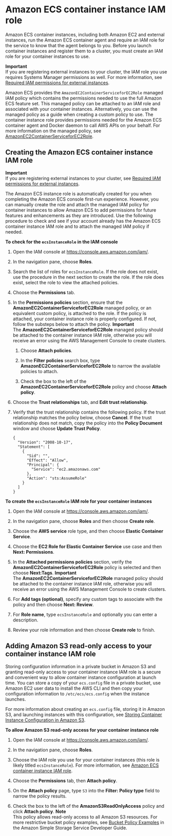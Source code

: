 # Amazon ECS container instance IAM role<a name="instance_IAM_role"></a>

Amazon ECS container instances, including both Amazon EC2 and external instances, run the Amazon ECS container agent and require an IAM role for the service to know that the agent belongs to you\. Before you launch container instances and register them to a cluster, you must create an IAM role for your container instances to use\.

**Important**  
If you are registering external instances to your cluster, the IAM role you use requires Systems Manager permissions as well\. For more information, see [Required IAM permissions for external instances](ecs-anywhere-iam.md#ecs-anywhere-iam-required)\.

Amazon ECS provides the `AmazonEC2ContainerServiceforEC2Role` managed IAM policy which contains the permissions needed to use the full Amazon ECS feature set\. This managed policy can be attached to an IAM role and associated with your container instances\. Alternatively, you can use the managed policy as a guide when creating a custom policy to use\. The container instance role provides permissions needed for the Amazon ECS container agent and Docker daemon to call AWS APIs on your behalf\. For more information on the managed policy, see [AmazonEC2ContainerServiceforEC2Role](ecs_managed_policies.md#AmazonEC2ContainerServiceforEC2Role)\.

## Creating the Amazon ECS container instance IAM role<a name="instance-iam-role-create"></a>

**Important**  
If you are registering external instances to your cluster, see [Required IAM permissions for external instances](ecs-anywhere-iam.md#ecs-anywhere-iam-required)\.

The Amazon ECS instance role is automatically created for you when completing the Amazon ECS console first\-run experience\. However, you can manually create the role and attach the managed IAM policy for container instances to allow Amazon ECS to add permissions for future features and enhancements as they are introduced\. Use the following procedure to check and see if your account already has the Amazon ECS container instance IAM role and to attach the managed IAM policy if needed\.<a name="procedure_check_instance_role"></a>

**To check for the `ecsInstanceRole` in the IAM console**

1. Open the IAM console at [https://console\.aws\.amazon\.com/iam/](https://console.aws.amazon.com/iam/)\.

1. In the navigation pane, choose **Roles**\. 

1. Search the list of roles for `ecsInstanceRole`\. If the role does not exist, use the procedure in the next section to create the role\. If the role does exist, select the role to view the attached policies\.

1. Choose the **Permissions** tab\.

1. In the **Permissions policies** section, ensure that the **AmazonEC2ContainerServiceforEC2Role** managed policy, or an equivalent custom policy, is attached to the role\. If the policy is attached, your container instance role is properly configured\. If not, follow the substeps below to attach the policy\.
**Important**  
The **AmazonEC2ContainerServiceforEC2Role** managed policy should be attached to the container instance IAM role, otherwise you will receive an error using the AWS Management Console to create clusters\.

   1. Choose **Attach policies**\.

   1. In the **Filter policies** search box, type **AmazonEC2ContainerServiceforEC2Role** to narrow the available policies to attach\.

   1. Check the box to the left of the **AmazonEC2ContainerServiceforEC2Role** policy and choose **Attach policy**\.

1. Choose the **Trust relationships** tab, and **Edit trust relationship**\.

1. Verify that the trust relationship contains the following policy\. If the trust relationship matches the policy below, choose **Cancel**\. If the trust relationship does not match, copy the policy into the **Policy Document** window and choose **Update Trust Policy**\.

   ```
   {
     "Version": "2008-10-17",
     "Statement": [
       {
         "Sid": "",
         "Effect": "Allow",
         "Principal": {
           "Service": "ec2.amazonaws.com"
         },
         "Action": "sts:AssumeRole"
       }
     ]
   }
   ```

**To create the `ecsInstanceRole` IAM role for your container instances**

1. Open the IAM console at [https://console\.aws\.amazon\.com/iam/](https://console.aws.amazon.com/iam/)\.

1. In the navigation pane, choose **Roles** and then choose **Create role**\.

1. Choose the **AWS service** role type, and then choose **Elastic Container Service**\.

1. Choose the **EC2 Role for Elastic Container Service** use case and then **Next: Permissions**\.

1. In the **Attached permissions policies** section, verify the **AmazonEC2ContainerServiceforEC2Role** policy is selected and then choose **Next:Tags**\.
**Important**  
The **AmazonEC2ContainerServiceforEC2Role** managed policy should be attached to the container instance IAM role, otherwise you will receive an error using the AWS Management Console to create clusters\.

1. For **Add tags \(optional\)**, specify any custom tags to associate with the policy and then choose **Next: Review**\.

1. For **Role name**, type `ecsInstanceRole` and optionally you can enter a description\.

1. Review your role information and then choose **Create role** to finish\.

## Adding Amazon S3 read\-only access to your container instance IAM role<a name="container-instance-role-s3"></a>

Storing configuration information in a private bucket in Amazon S3 and granting read\-only access to your container instance IAM role is a secure and convenient way to allow container instance configuration at launch time\. You can store a copy of your `ecs.config` file in a private bucket, use Amazon EC2 user data to install the AWS CLI and then copy your configuration information to `/etc/ecs/ecs.config` when the instance launches\.

For more information about creating an `ecs.config` file, storing it in Amazon S3, and launching instances with this configuration, see [Storing Container Instance Configuration in Amazon S3](ecs-agent-config.md#ecs-config-s3)\.

**To allow Amazon S3 read\-only access for your container instance role**

1. Open the IAM console at [https://console\.aws\.amazon\.com/iam/](https://console.aws.amazon.com/iam/)\.

1. In the navigation pane, choose **Roles**\. 

1. Choose the IAM role you use for your container instances \(this role is likely titled `ecsInstanceRole`\)\. For more information, see [Amazon ECS container instance IAM role](#instance_IAM_role)\.

1. Choose the **Permissions** tab, then **Attach policy**\.

1. On the **Attach policy** page, type `S3` into the **Filter: Policy type** field to narrow the policy results\.

1. Check the box to the left of the **AmazonS3ReadOnlyAccess** policy and click **Attach policy**\.
**Note**  
This policy allows read\-only access to all Amazon S3 resources\. For more restrictive bucket policy examples, see [Bucket Policy Examples](https://docs.aws.amazon.com/AmazonS3/latest/dev/example-bucket-policies.html) in the Amazon Simple Storage Service Developer Guide\.